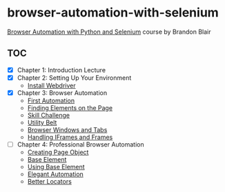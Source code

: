 # browser-automation-with-selenium

[Browser Automation with Python and Selenium][1] course by Brandon Blair

## TOC

- [x] Chapter 1: Introduction Lecture
- [x] Chapter 2: Setting Up Your Environment
  - [Install Webdriver](src/chapter2/using_webdriver_manager.py)
- [x] Chapter 3: Browser Automation
  - [First Automation](src/chapter3/first_automation.py)
  - [Finding Elements on the Page](src/chapter3/find_elements.py)
  - [Skill Challenge](src/chapter3/exercise.py)
  - [Utility Belt](src/chapter3/utility_belt.py)
  - [Browser Windows and Tabs](src/chapter3/browser_windows_and_tabs.py)
  - [Handling IFrames and Frames](src/chapter3/handling_iframes_and_frames.py)
- [ ] Chapter 4: Professional Browser Automation
  - [Creating Page Object](src/chapter4/creating_page_object.py)
  - [Base Element](src/chapter4/base_element.py)
  - [Using Base Element](src/chapter4/using_base_element.py)
  - [Elegant Automation](src/chapter4/elegant_automation.py)
  - [Better Locators](src/chapter4/better_locators.py)

[1]: https://learning.oreilly.com/videos/browser-automation-with/9781800560161
